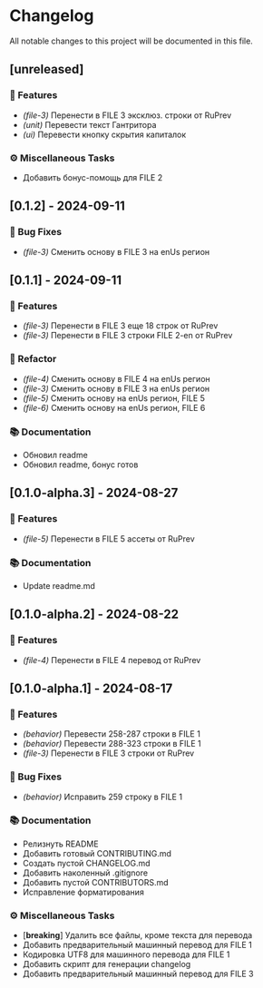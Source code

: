 # Changelog

All notable changes to this project will be documented in this file.

## [unreleased]

### 🚀 Features

- *(file-3)* Перенести в FILE 3 эксклюз. строки от RuPrev
- *(unit)* Перевести текст Гантритора
- *(ui)* Перевести кнопку скрытия капиталок

### ⚙️ Miscellaneous Tasks

- Добавить бонус-помощь для FILE 2

## [0.1.2] - 2024-09-11

### 🐛 Bug Fixes

- *(file-3)* Сменить основу в FILE 3 на enUs регион

## [0.1.1] - 2024-09-11

### 🚀 Features

- *(file-3)* Перенести в FILE 3 еще 18 строк от RuPrev
- *(file-3)* Перенести в FILE 3 строки FILE 2-en от RuPrev

### 🚜 Refactor

- *(file-4)* Сменить основу в FILE 4 на enUs регион
- *(file-3)* Сменить основу в FILE 3 на enUs регион
- *(file-5)* Сменить основу на enUs регион, FILE 5
- *(file-6)* Сменить основу на enUs регион, FILE 6

### 📚 Documentation

- Обновил readme
- Обновил readme, бонус готов

## [0.1.0-alpha.3] - 2024-08-27

### 🚀 Features

- *(file-5)* Перенести в FILE 5 ассеты от RuPrev

### 📚 Documentation

- Update readme.md

## [0.1.0-alpha.2] - 2024-08-22

### 🚀 Features

- *(file-4)* Перенести в FILE 4 перевод от RuPrev

## [0.1.0-alpha.1] - 2024-08-17

### 🚀 Features

- *(behavior)* Перевести 258-287 строки в FILE 1
- *(behavior)* Перевести 288-323 строки в FILE 1
- *(file-3)* Перенести в FILE 3 строки от RuPrev

### 🐛 Bug Fixes

- *(behavior)* Исправить 259 строку в FILE 1

### 📚 Documentation

- Релизнуть README
- Добавить готовый CONTRIBUTING.md
- Создать пустой CHANGELOG.md
- Добавить наколенный .gitignore
- Добавить пустой CONTRIBUTORS.md
- Исправление форматирования

### ⚙️ Miscellaneous Tasks

- [**breaking**] Удалить все файлы, кроме текста для перевода
- Добавить предварительный машинный перевод для FILE 1
- Кодировка UTF8 для машинного перевода для FILE 1
- Добавить скрипт для генерации changelog
- Добавить предварительный машинный перевод для FILE 3

<!-- generated by git-cliff -->
